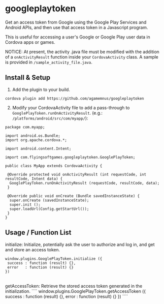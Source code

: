 googleplaytoken
==================

Get an access token from Google using the Google Play Services and Android APIs, and then use that access token in a Javascript program.

This is useful for accessing a user's Google or Google Play user data in Cordova apps or games.

NOTICE: At present, the activity .java file must be modified with the addition of a ``onActivityResult`` function inside your ``CordovaActivity`` class. A sample is provided in ``/sample_activity_file.java``.

Install & Setup
----------------------
1) Add the plugin to your build.
````
cordova plugin add https://github.com/agamemnus/googleplaytoken
````

2) Modify your CordovaActivity file to add a pass-through to ``GooglePlayToken.runOnActivityResult``. (e.g.: ``/platforms/android/src/com/myapp/``):
````
package com.myapp;

import android.os.Bundle;
import org.apache.cordova.*;

import android.content.Intent;

import com.flyingsoftgames.googleplaytoken.GooglePlayToken;

public class MyApp extends CordovaActivity {
 
 @Override protected void onActivityResult (int requestCode, int resultCode, Intent data) {
  GooglePlayToken.runOnActivityResult (requestCode, resultCode, data);
 }
 
 @Override public void onCreate (Bundle savedInstanceState) {
  super.onCreate (savedInstanceState);
  super.init ();
  super.loadUrl(Config.getStartUrl());
 }
}
````

Usage / Function List
----------------------

initialize: Initialize, potentially ask the user to authorize and log in, and get and store an access token.
````
window.plugins.GooglePlayToken.initialize ({
 success : function (result) {},
 error   : function (result) {}
})
````
<br/>
getAccessToken: Retrieve the stored access token generated in the initialization.
````
window.plugins.GooglePlayToken.getAccessToken ({
 success : function (result) {},
 error   : function (result) {}
})
````

